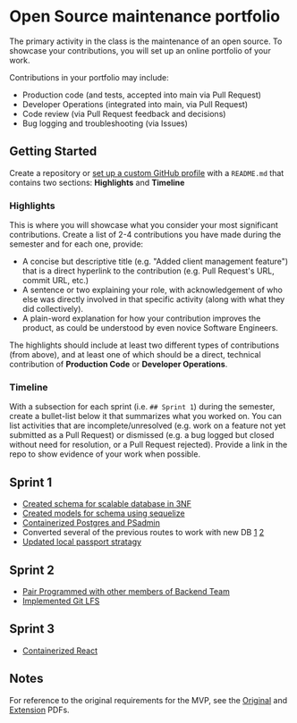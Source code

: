 # Open Source maintenance portfolio

The primary activity in the class is the maintenance of an open source. To showcase your contributions, you will set up an online portfolio of your work.

Contributions in your portfolio may include:

* Production code (and tests, accepted into main via Pull Request)
* Developer Operations (integrated into main, via Pull Request)
* Code review (via Pull Request feedback and decisions)
* Bug logging and troubleshooting (via Issues)

## Getting Started

Create a repository or [set up a custom GitHub profile](https://docs.github.com/en/account-and-profile/setting-up-and-managing-your-github-profile/customizing-your-profile/managing-your-profile-readme) with a `README.md` that contains two sections: **Highlights** and **Timeline**

### Highlights

This is where you will showcase what you consider your most significant contributions. Create a list of 2-4 contributions you have made during the semester and for each one, provide:

* A concise but descriptive title (e.g. "Added client management feature") that is a direct hyperlink to the contribution (e.g. Pull Request's URL, commit URL, etc.)
* A sentence or two explaining your role, with acknowledgement of who else was directly involved in that specific activity (along with what they did collectively).
* A plain-word explanation for how your contribution improves the product, as could be understood by even novice Software Engineers.

The highlights should include at least two different types of contributions (from above), and at least one of which should be a direct, technical contribution of **Production Code** or **Developer Operations**.

### Timeline

With a subsection for each sprint (i.e. `## Sprint 1`) during the semester, create a bullet-list below it that summarizes what you worked on. You can list activities that are incomplete/unresolved (e.g. work on a feature not yet submitted as a Pull Request) or dismissed (e.g. a bug logged but closed without need for resolution, or a Pull Request rejected). Provide a link in the repo to show evidence of your work when possible.

## Sprint 1

* [Created schema for scalable database in 3NF](https://github.com/ChicoState/PantryNode/commit/0813c50a91f1f0e921bf322530025e953053d432)
* [Created models for schema using sequelize](https://github.com/ChicoState/PantryNode/commit/464b440f6ed984e8f89c26dd15744a176d31b304)
* [Containerized Postgres and PSadmin](https://github.com/ChicoState/PantryNode/commit/cb5f892bd817c6bd290f497af3ea408396da99e4)
* Converted several of the previous routes to work with new DB [1](https://github.com/ChicoState/PantryNode/commit/250c320d0e1fcb694962957b908e86e36b389ca4)  [2](https://github.com/ChicoState/PantryNode/commits/main?before=1ff8f3f3c31d9a7cf0c4e59b2f937732cd9e5c55+175&branch=main&qualified_name=refs%2Fheads%2Fmain)
* [Updated local passport stratagy](https://github.com/ChicoState/PantryNode/commit/3b97252ac6a4067c295572286816177dbbb05b80)

## Sprint 2

* [Pair Programmed with other members of Backend Team](https://github.com/ChicoState/PantryNode/commit/2aa5f1b6047c63a33aa167130105abfdaedab395) 
* [Implemented Git LFS](https://github.com/ChicoState/PantryNode/pull/80)

## Sprint 3

* [Containerized React ](https://github.com/ChicoState/PantryNode/pull/100)

## Notes

For reference to the original requirements for the MVP, see the [Original](docs/Original.pdf) and [Extension](docs/Extension.pdf) PDFs.
